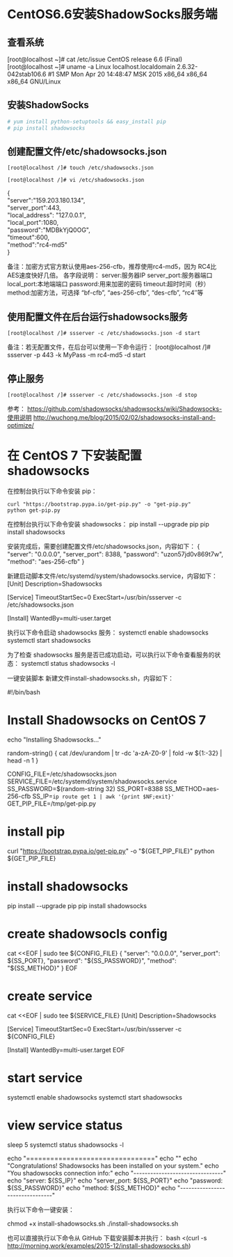 # CentOS6.6安装ShadowSocks服务端

## 查看系统
[root@localhost ~]# cat /etc/issue
CentOS release 6.6 (Final)
[root@localhost ~]# uname -a
Linux localhost.localdomain 2.6.32-042stab106.6 #1 SMP Mon Apr 20 14:48:47 MSK 2015 x86_64 x86_64 x86_64 GNU/Linux

## 安装ShadowSocks  
``` bash
# yum install python-setuptools && easy_install pip
# pip install shadowsocks
```

## 创建配置文件/etc/shadowsocks.json
```
[root@localhost /]# touch /etc/shadowsocks.json
```
```
[root@localhost /]# vi /etc/shadowsocks.json
```    
{    
"server":"159.203.180.134",    
"server_port":443,    
"local_address": "127.0.0.1",     
"local_port":1080,   
"password":"MDBkYjQ0OG",   
"timeout":600,    
"method":"rc4-md5"   
}    

备注：加密方式官方默认使用aes-256-cfb，推荐使用rc4-md5，因为 RC4比AES速度快好几倍。
各字段说明：
    server:服务器IP
    server_port:服务器端口
    local_port:本地端端口
    password:用来加密的密码
    timeout:超时时间（秒）
    method:加密方法，可选择 “bf-cfb”, “aes-256-cfb”, “des-cfb”, “rc4″等

## 使用配置文件在后台运行shadowsocks服务

```
[root@localhost /]# ssserver -c /etc/shadowsocks.json -d start
```
 
备注：若无配置文件，在后台可以使用一下命令运行：
[root@localhost /]# ssserver -p 443 -k MyPass -m rc4-md5 -d start
 
## 停止服务
 	
```
[root@localhost /]# ssserver -c /etc/shadowsocks.json -d stop
```
参考：
https://github.com/shadowsocks/shadowsocks/wiki/Shadowsocks-使用说明
http://wuchong.me/blog/2015/02/02/shadowsocks-install-and-optimize/




# 在 CentOS 7 下安装配置 shadowsocks

在控制台执行以下命令安装 pip：    
```
curl "https://bootstrap.pypa.io/get-pip.py" -o "get-pip.py"
python get-pip.py
```

在控制台执行以下命令安装 shadowsocks：
pip install --upgrade pip
pip install shadowsocks

安装完成后，需要创建配置文件/etc/shadowsocks.json，内容如下：
{
  "server": "0.0.0.0",
  "server_port": 8388,
  "password": "uzon57jd0v869t7w",
  "method": "aes-256-cfb"
}

新建启动脚本文件/etc/systemd/system/shadowsocks.service，内容如下：
[Unit]
Description=Shadowsocks

[Service]
TimeoutStartSec=0
ExecStart=/usr/bin/ssserver -c /etc/shadowsocks.json

[Install]
WantedBy=multi-user.target

执行以下命令启动 shadowsocks 服务：
systemctl enable shadowsocks
systemctl start shadowsocks

为了检查 shadowsocks 服务是否已成功启动，可以执行以下命令查看服务的状态：
systemctl status shadowsocks -l

一键安装脚本
新建文件install-shadowsocks.sh，内容如下：

#!/bin/bash
# Install Shadowsocks on CentOS 7

echo "Installing Shadowsocks..."

random-string()
{
    cat /dev/urandom | tr -dc 'a-zA-Z0-9' | fold -w ${1:-32} | head -n 1
}

CONFIG_FILE=/etc/shadowsocks.json
SERVICE_FILE=/etc/systemd/system/shadowsocks.service
SS_PASSWORD=$(random-string 32)
SS_PORT=8388
SS_METHOD=aes-256-cfb
SS_IP=`ip route get 1 | awk '{print $NF;exit}'`
GET_PIP_FILE=/tmp/get-pip.py

# install pip
curl "https://bootstrap.pypa.io/get-pip.py" -o "${GET_PIP_FILE}"
python ${GET_PIP_FILE}

# install shadowsocks
pip install --upgrade pip
pip install shadowsocks

# create shadowsocls config
cat <<EOF | sudo tee ${CONFIG_FILE}
{
  "server": "0.0.0.0",
  "server_port": ${SS_PORT},
  "password": "${SS_PASSWORD}",
  "method": "${SS_METHOD}"
}
EOF

# create service
cat <<EOF | sudo tee ${SERVICE_FILE}
[Unit]
Description=Shadowsocks

[Service]
TimeoutStartSec=0
ExecStart=/usr/bin/ssserver -c ${CONFIG_FILE}

[Install]
WantedBy=multi-user.target
EOF

# start service
systemctl enable shadowsocks
systemctl start shadowsocks

# view service status
sleep 5
systemctl status shadowsocks -l

echo "================================"
echo ""
echo "Congratulations! Shadowsocks has been installed on your system."
echo "You shadowsocks connection info:"
echo "--------------------------------"
echo "server:      ${SS_IP}"
echo "server_port: ${SS_PORT}"
echo "password:    ${SS_PASSWORD}"
echo "method:      ${SS_METHOD}"
echo "--------------------------------"

执行以下命令一键安装：

chmod +x install-shadowsocks.sh
./install-shadowsocks.sh

也可以直接执行以下命令从 GitHub 下载安装脚本并执行：
bash <(curl -s http://morning.work/examples/2015-12/install-shadowsocks.sh)